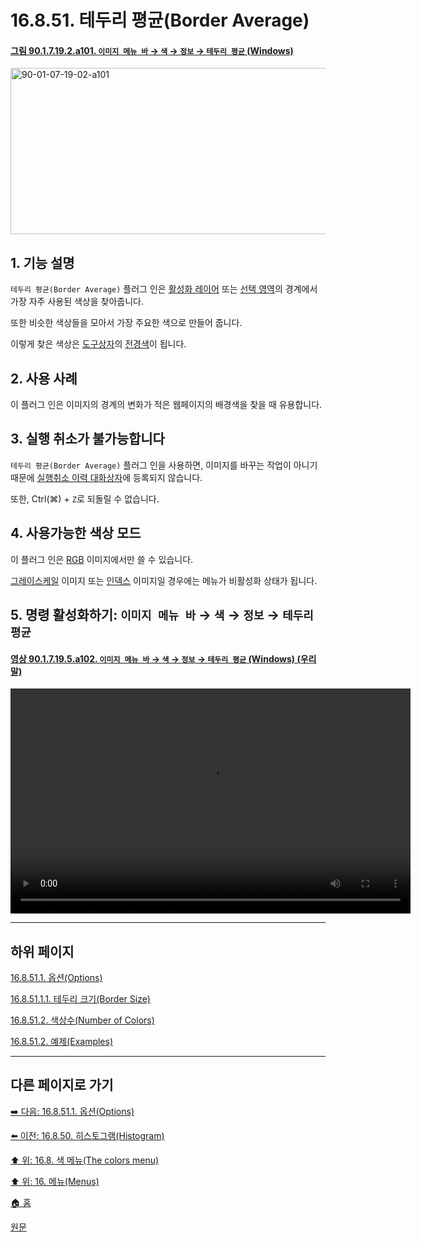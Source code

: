 # 16.8.51. 테두리 평균(Border Average)

<a id="90-01-07-19-02-a101"></a>

#### [그림 90.1.7.19.2.a101. `이미지 메뉴 바` → `색` → `정보` → `테두리 평균` (Windows)](./90-01-07-19-02-border_average.md#90-01-07-19-02-a101)
<img width="516" height="266" alt="90-01-07-19-02-a101" src="https://github.com/user-attachments/assets/d3bd1af6-d22e-44d0-91b4-0edafd9c1a16" />

<a id="16-08-51-s1"></a>

## 1. 기능 설명
`테두리 평균(Border Average)` 플러그 인은 [활성화 레이어](./19-glossaryx-active_layer.md) 또는 [선택 영역](./19-glossaryx-selection.md)의 경계에서 가장 자주 사용된 색상을 찾아줍니다.

또한 비슷한 색상들을 모아서 가장 주요한 색으로 만들어 줍니다.

이렇게 찾은 색상은 [도구상자](./19-glossaryx-toolbox.md)의 [전경색](./19-glossaryx-foreground_color.md)이 됩니다.

<a comment="TODO RGB(0, 0, 0)에서 RGB(64, 0, 0)의 10개의 색타일을 가진 이미지를 가지고 테두리 평균을 구하면, 회색이 결과값으로 나옴. 버그 리포트가 필요함."></a>

<a id="16-08-51-s2"></a>

## 2. 사용 사례
이 플러그 인은 이미지의 경계의 변화가 적은 웹페이지의 배경색을 찾을 때 유용합니다.

<a id="16-08-51-s3"></a>

## 3. 실행 취소가 불가능합니다
`테두리 평균(Border Average)` 플러그 인을 사용하면, 이미지를 바꾸는 작업이 아니기 때문에 [실행취소 이력 대화상자](./15-02-07-00-undo-history-dialog.md)에 등록되지 않습니다.

또한, Ctrl(⌘) + `Z`로 되돌릴 수 없습니다.

<a id="16-08-51-s4"></a>

## 4. 사용가능한 색상 모드
이 플러그 인은 [RGB](./19-glossaryx-color_mode_rgb.md) 이미지에서만 쓸 수 있습니다.

[그레이스케일](./19-glossaryx-color_mode_grayscale.md) 이미지 또는 [인덱스](./19-glossaryx-color_mode_indexed.md) 이미지일 경우에는 메뉴가 비활성화 상태가 됩니다.

<a id="16-08-51-s5"></a>

## 5. 명령 활성화하기: `이미지 메뉴 바` → `색` → `정보` → `테두리 평균`

<a id="90-01-07-19-02-a102"></a>

#### [영상 90.1.7.19.5.a102. `이미지 메뉴 바` → `색` → `정보` → `테두리 평균` (Windows) (우리말)](./90-01-07-19-02-border_average.md#90-01-07-19-02-a102)
<video controls="controls" width="640" height="360" src="https://github.com/user-attachments/assets/1628dc96-a080-4d07-9b8b-5b31dfee8d28"></video>

***

## 하위 페이지

[16.8.51.1. 옵션(Options)](./16-08-51-01-00-options.md)

[16.8.51.1.1. 테두리 크기(Border Size)](./16-08-51-01-01-border_size.md)

[16.8.51.2. 색상수(Number of Colors)](./16-08-51-01-02-number_of_colors.md)

[16.8.51.2. 예제(Examples)](./16-08-51-02-example.md)

***

## 다른 페이지로 가기

[➡️ 다음: 16.8.51.1. 옵션(Options)](./16-08-51-01-00-options.md)

[⬅️ 이전: 16.8.50. 히스토그램(Histogram)](./16-08-50-histogram.md)

[⬆️ 위: 16.8. 색 메뉴(The colors menu)](./16-08-00-the-colors-menu.md)

[⬆️ 위: 16. 메뉴(Menus)](./16-00-menus.md)

[🏠 홈](./00-home.md)

[원문](https://docs.gimp.org/2.10/ko/plug-in-borderaverage.html)